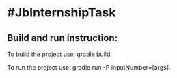 <!DOCTYPE html>
<html>
    <body>
    <h1>#JbInternshipTask</h1>
    <h2>Build and run instruction:</h2>
    <p>To build the project use: gradle build.</p>
    <p>To run the project use: gradle run -P inputNumber=[args].</p>
    </body>
</html>






